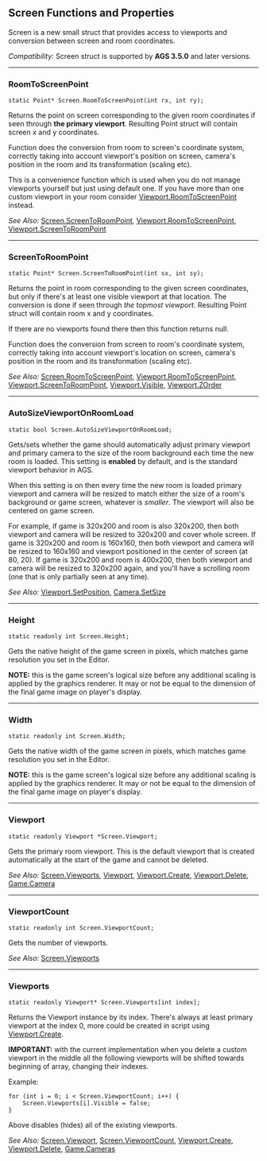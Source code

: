 ## Screen Functions and Properties

Screen is a new small struct that provides access to viewports and conversion between screen and room coordinates. 

*Compatibility:* Screen struct is supported by **AGS 3.5.0** and later versions.

---

### RoomToScreenPoint

    static Point* Screen.RoomToScreenPoint(int rx, int ry);

Returns the point on screen corresponding to the given room coordinates if seen through **the primary viewport**. Resulting Point struct will contain screen x and y coordinates.

Function does the conversion from room to screen's coordinate system, correctly taking into account viewport's position on screen, camera's position in the room and its transformation (scaling etc).

This is a convenience function which is used when you do not manage viewports yourself but just using default one. If you have more than one custom viewport in your room consider [Viewport.RoomToScreenPoint](Viewport#roomtoscreenpoint) instead.

*See Also:* [Screen.ScreenToRoomPoint](Screen#screentoroompoint), [Viewport.RoomToScreenPoint](Viewport#roomtoscreenpoint), [Viewport.ScreenToRoomPoint](Viewport#screentoroompoint)

---

### ScreenToRoomPoint

    static Point* Screen.ScreenToRoomPoint(int sx, int sy);

Returns the point in room corresponding to the given screen coordinates, but only if there's at least one visible viewport at that location. The conversion is done if seen through *the topmost viewport*. Resulting Point struct will contain room x and y coordinates.

If there are no viewports found there then this function returns null.

Function does the conversion from screen to room's coordinate system, correctly taking into account viewport's location on screen, camera's position in the room and its transformation (scaling etc).

*See Also:* [Screen.RoomToScreenPoint](Screen#roomtoscreenpoint), [Viewport.RoomToScreenPoint](Viewport#roomtoscreenpoint), [Viewport.ScreenToRoomPoint](Viewport#screentoroompoint), [Viewport.Visible](Viewport#visible), [Viewport.ZOrder](Viewport#zorder)

---

### AutoSizeViewportOnRoomLoad

    static bool Screen.AutoSizeViewportOnRoomLoad;

Gets/sets whether the game should automatically adjust primary viewport and primary camera to the size of the room background each time the new room is loaded. This setting is **enabled** by default, and is the standard viewport behavior in AGS.

When this setting is on then every time the new room is loaded primary viewport and camera will be resized to match either the size of a room's background or game screen, whatever is *smaller*. The viewport will also be centered on game screen.

For example, if game is 320x200 and room is also 320x200, then both viewport and camera will be resized to 320x200 and cover whole screen.
If game is 320x200 and room is 160x160, then both viewport and camera will be resized to 160x160 and viewport positioned in the center of screen (at 80, 20).
If game is 320x200 and room is 400x200, then both viewport and camera will be resized to 320x200 again, and you'll have a scrolling room (one that is only partially seen at any time).

*See Also:* [Viewport.SetPosition](Viewport#setposition), [Camera.SetSize](Camera#setsize)

---

### Height

    static readonly int Screen.Height;

Gets the native height of the game screen in pixels, which matches game resolution you set in the Editor.

**NOTE:** this is the game screen's logical size before any additional scaling is applied by the graphics renderer. It may or not be equal to the dimension of the final game image on player's display.

---

### Width

    static readonly int Screen.Width;

Gets the native width of the game screen in pixels, which matches game resolution you set in the Editor.

**NOTE:** this is the game screen's logical size before any additional scaling is applied by the graphics renderer. It may or not be equal to the dimension of the final game image on player's display.

---

### Viewport

    static readonly Viewport *Screen.Viewport;

Gets the primary room viewport. This is the default viewport that is created automatically at the start of the game and cannot be deleted.

*See Also:* [Screen.Viewports](Screen#viewports), [Viewport](Viewport), [Viewport.Create](Viewport#create), [Viewport.Delete](Viewport#delete), [Game.Camera](Game#camera)

---

### ViewportCount

    static readonly int Screen.ViewportCount;

Gets the number of viewports.

*See Also:* [Screen.Viewports](Screen#viewports)

---

### Viewports

    static readonly Viewport* Screen.Viewports[int index];

Returns the Viewport instance by its index. There's always at least primary viewport at the index 0, more could be created in script using [Viewport.Create](Viewport#create).

**IMPORTANT:** with the current implementation when you delete a custom viewport in the middle all the following viewports will be shifted towards beginning of array, changing their indexes.

Example:

    for (int i = 0; i < Screen.ViewportCount; i++) {
        Screen.Viewports[i].Visible = false;
    }

Above disables (hides) all of the existing viewports.

*See Also:* [Screen.Viewport](Screen#viewport), [Screen.ViewportCount](Screen#viewportcount), [Viewport.Create](Viewport#create), [Viewport.Delete](Viewport#delete), [Game.Cameras](Game#cameras)
